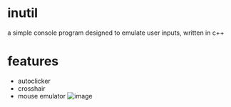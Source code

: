# inutil
a simple console program designed to emulate user inputs, written in c++

# features
- autoclicker
- crosshair
- mouse emulator
![image](https://user-images.githubusercontent.com/102885769/206878250-54e7bc50-9c37-419e-9541-9cbcd7746082.png)

